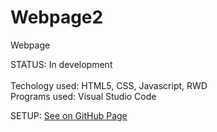 # Webpage2
Webpage



STATUS: In development
<br><br>
Techology used: HTML5, CSS, Javascript, RWD
<br>
Programs used: Visual Studio Code


SETUP:
[See on GitHub Page](https://rafu7s.github.io/Webpage2/)
